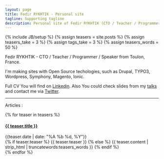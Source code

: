 ```yaml
---
layout: page
title: Fedir RYKHTIK - Personal site
tagline: Supporting tagline
description: Personal site of Fedir RYKHTIK (CTO / Teacher / Programmer / Speaker from Toulon, France).
---
```

{% include JB/setup %}
{% assign teasers = site.posts %}
{% assign teasers_take = 3 %}
{% assign tags_take = 3 %}
{% assign teasers_words = 50 %}

Fedir RYKHTIK - CTO / Teacher / Programmer / Speaker from Toulon, France.

I'm making sites with Open Source techologies, such as Drupal, TYPO3, Wordpress, Symphony, Magento, Ionic.

Full CV You will find on [Linkedin](https://www.linkedin.com/pub/fedir-rykhtik/14/64/a84). Also You could check slides from my [talks](https://speakerdeck.com/fedir) and contact me via [Twitter](https://twitter.com/FedirFR).

* * *

Articles :

{% for teaser in teasers %}
  <h4><a href="{{ BASE_PATH }}{{ teaser.url }}">{{ teaser.title }}</a></h4>
  <div class="date">{{teaser.date | date: "%A %b %d, %Y"}}</div>
 
  <div class="content">
    {% if teaser.teaser %}
      {{ teaser.teaser }}
    {% else %}
      {{ teaser.content | strip_html | truncatewords:teasers_words }}
    {% endif %}
  </div>
{% endfor %}

